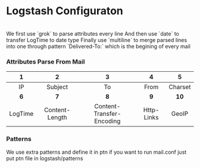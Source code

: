 # Logstash Configuraton

<br/>
We first use `grok` to parse attributes every line
And then use `date` to transfer LogTime to date type
Finally  use `multiline` to merge parsed lines into one through pattern `Delivered-To:` which is the begining of every mail
<br/>

### Attributes Parse From Mail
 1|2|3|4|5
:---:|:---------:|:----:|:------:|:---------:
IP | Subject | To | From | Charset 
**6**|**7**|**8**|**9**|**10**
LogTime|Content-Length  |Content-Transfer-Encoding |Http-Links |GeoIP

### Patterns
We use extra patterns and define it in ptn if you want to run mail.conf just put ptn file in logstash/patterns
<br/>


